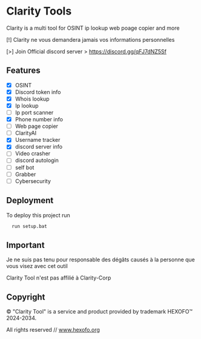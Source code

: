 
# Clarity Tools

Clarity is a multi tool for OSINT ip lookup web poage copier and more

[!] Clarity ne vous demandera jamais vos informations personnelles

[>] Join Official discord server > https://discord.gg/qFJ7dNZ5Sf

## Features

- [x] OSINT
- [x] Discord token info
- [x] Whois lookup
- [x] Ip lookup
- [ ] Ip port scanner
- [x] Phone number info
- [ ] Web page copier
- [ ] ClarityAI
- [x] Username tracker
- [x] discord server info
- [ ] Video crasher
- [ ] discord autologin
- [ ] self bot
- [ ] Grabber
- [ ] Cybersecurity

## Deployment

To deploy this project run 

```bash
  run setup.bat
```

## Important
Je ne suis pas tenu pour responsable des dégâts causés à la personne que vous visez avec cet outil

Clarity Tool n'est pas affilié à Clarity-Corp

## Copyright
© "Clarity Tool" is a service and product provided by trademark HEXOFO™ 2024-2034. 

All rights reserved // www.hexofo.org
